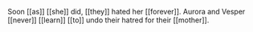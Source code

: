 Soon [[as]] [[she]] did, [[they]] hated her [[forever]]. Aurora and Vesper [[never]] [[learn]] [[to]] undo their hatred for their [[mother]].
